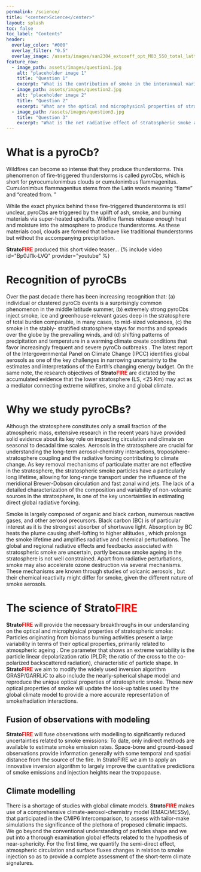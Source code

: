 ```yaml
---
permalink: /science/
title: "<center>Science</center>"
layout: splash
toc: false
toc_label: "Contents"
header:
  overlay_color: "#000"
  overlay_filter: "0.5"
  overlay_image: /assets/images/san2304_extcoeff_opt_M03_550_total_lattime_pres9000.png
feature_row:
  - image_path: assets/images/question1.jpg
    alt: "placeholder image 1"
    title: "Question 1"
    excerpt: "What is the contribution of smoke in the interannual variability of stratospheric aerosols?"
  - image_path: assets/images/question2.jpg
    alt: "placeholder image 2"
    title: "Question 2"
    excerpt: "What are the optical and microphysical properties of stratospheric smoke?"
  - image_path: /assets/images/question3.jpg
    title: "Question 3"
    excerpt: "What is the net radiative effect of stratospheric smoke and its impact on stratospheric heating?"
---
```


# What is a pyroCb?
Wildfires can become so intense that they produce thunderstorms.  This phenomenon of fire-triggered thunderstorms is called pyroCbs, which is short for pyrocumulonimbus clouds or cumulonimbus flammagenitus.  Cumulonimbus flammagenitus stems from the Latin words meaning “flame” and “created from. ” 

While the exact physics behind these fire-triggered thunderstorms is still unclear, pyroCbs are triggered by the uplift of ash, smoke, and burning materials via super-heated updrafts.  Wildfire flames release enough heat and moisture into the atmosphere to produce thunderstorms. As these materials cool, clouds are formed that behave like traditional thunderstorms but without the accompanying precipitation. 


**Strato**<span style="color:red">**FIRE**</span> produced this short video teaser...
{% include video id="Bp0Jl1k-LVQ" provider="youtube" %}

# Recognition of pyroCBs
Over the past decade there has been increasing recognition that: (a) individual or clustered pyroCb events is a surprisingly common phenomenon in the middle latitude summer, (b) extremely strong pyroCbs inject smoke, ice and greenhouse-relevant gases deep in the stratosphere of total burden comparable, in many cases, to mid-sized volcanoes, (c) the smoke in the stably- stratified stratosphere stays for months and spreads over the globe by the prevailing winds, and (d) shifting patterns of precipitation and temperature in a warming climate create conditions that favor increasingly frequent and severe pyroCb outbreaks . The latest report of the Intergovernmental Panel on Climate Change (IPCC) identifies global aerosols as one of the key challenges in narrowing uncertainty to the estimates and interpretations of the Earth’s changing energy budget. On the same note, the research objectives of **Strato**<span style="color:red">**FIRE**</span> are dictated by the accumulated evidence that the lower stratosphere (LS, <25 Km) may act as a mediator connecting extreme wildfires, smoke and global climate.

# Why we study pyroCBs?
Although the stratosphere constitutes only a small fraction of the atmospheric mass, extensive research in the recent years have provided solid evidence about its key role on impacting circulation and climate on seasonal to decadal time scales. Aerosols in the stratosphere are crucial for understanding the long-term aerosol-chemistry interactions, troposphere-stratosphere coupling and the radiative forcing contributing to climate change. As key removal mechanisms of particulate matter are not effective in the stratosphere, the stratospheric smoke particles have a particularly long lifetime, allowing for long-range transport under the influence of the meridional Brewer-Dobson circulation and fast zonal wind jets. The lack of a detailed characterization of the composition and variability of non-volcanic sources in the stratosphere, is one of the key uncertainties in estimating direct global radiative forcing.

Smoke is largely composed of organic and black carbon, numerous reactive gases, and other aerosol precursors. Black carbon (BC) is of particular interest as it is the strongest absorber of shortwave light. Absorption by BC heats the plume causing shelf-lofting to higher altitudes , which prolongs the smoke lifetime and amplifies radiative and chemical perturbations. The global and regional radiative effects and feedbacks associated with stratospheric smoke are uncertain, partly because smoke ageing in the stratosphere is not well constrained. Apart from radiative perturbations, smoke may also accelerate ozone destruction via several mechanisms. These mechanisms are known through studies of volcanic aerosols , but their chemical reactivity might differ for smoke, given the different nature of smoke aerosols. 

# The science of **Strato**<span style="color:red">**FIRE**</span>
**Strato**<span style="color:red">**FIRE**</span> will provide the necessary breakthroughs in our understanding on the optical and microphysical properties of stratospheric smoke: Particles originating from biomass burning activities present a large variability in terms of their optical properties, primarily related to atmospheric ageing . One parameter that shows an extreme variability is the particle linear depolarization ratio (PLDR; the ratio of the cross to the co-polarized backscattered radiation), characteristic of particle shape. In **Strato**<span style="color:red">**FIRE**</span> we aim to modify the widely used inversion algorithm GRASP/GARRLiC to also include the nearly-spherical shape model and reproduce the unique optical properties of stratospheric smoke. These new optical properties of smoke will update the look-up tables used by the global climate model to provide a more accurate representation of smoke/radiation interactions.

## Fusion of observations with modeling
**Strato**<span style="color:red">**FIRE**</span>  will fuse observations with modelling to significantly reduced uncertainties related to smoke emissions: To date, only indirect methods are available to estimate smoke emission rates. Space-bone and ground-based observations provide information generally with some temporal and spatial distance from the source of the fire. In StratoFIRE we aim to apply an innovative inversion algorithm to largely improve the quantitative predictions of smoke emissions and injection heights near the tropopause.

## Climate modelling
There is a shortage of studies with global climate models. **Strato**<span style="color:red">**FIRE**</span> makes use of a comprehensive climate-aerosol-chemistry model (EMAC/MESSy), that participated in the CMIP6 Intercomparison, to assess with tailor-make simulations the significance of the plethora of proposed climatic impacts. We go beyond the conventional understanding of particles shape and we put into a thorough examination global effects related to the hypothesis of near-sphericity. For the first time, we quantify the semi-direct effect, atmospheric circulation and surface fluxes changes in relation to smoke injection so as to provide a complete assessment of the short-term climate signatures.
